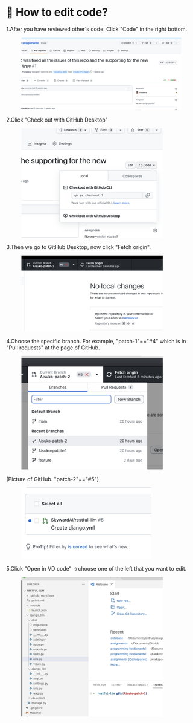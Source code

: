 # 🐹 How to edit code?

1.After you have reviewed other's code. Click "Code" in the right bottom.

<div align="left">

<figure><img src="../.gitbook/assets/Screenshot 2023-06-02 at 2.13.49 pm.png" alt=""><figcaption></figcaption></figure>

</div>

2.Click "Check out with GitHub Desktop"

<div align="left">

<figure><img src="../.gitbook/assets/Screenshot 2023-06-02 at 2.16.21 pm.png" alt="" width="375"><figcaption></figcaption></figure>

</div>

3.Then we go to GitHub Desktop, now click "Fetch origin".

<div align="left">

<figure><img src="../.gitbook/assets/Screenshot 2023-06-02 at 2.22.11 pm.png" alt="" width="375"><figcaption></figcaption></figure>

</div>

4.Choose the specific branch. For example, "patch-1"=="#4" which is in "Pull requests" at the page of GitHub.

<div align="left">

<figure><img src="../.gitbook/assets/Screenshot 2023-06-02 at 2.24.31 pm.png" alt="" width="375"><figcaption></figcaption></figure>

</div>

(Picture of GitHub. "patch-2"=="#5")

<div align="left">

<figure><img src="../.gitbook/assets/Screenshot 2023-06-02 at 2.29.33 pm.png" alt="" width="344"><figcaption></figcaption></figure>

</div>

5.Click "Open in VD code" ->choose one of the left that you want to edit.

<div align="left">

<figure><img src="../.gitbook/assets/Screenshot 2023-06-02 at 2.39.31 pm.png" alt="" width="375"><figcaption></figcaption></figure>

</div>

&#x20;
